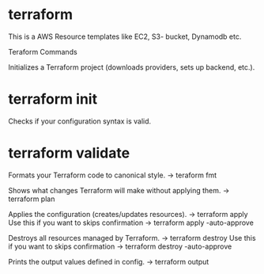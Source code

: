 # terraform
This is a AWS Resource templates like EC2, S3- bucket, Dynamodb etc.

 Teraform Commands

 Initializes a Terraform project (downloads providers, sets up backend, etc.).
  # terraform init 

 Checks if your configuration syntax is valid.
  # terraform validate 

 Formats your Terraform code to canonical style.
  -> teraform fmt 

 Shows what changes Terraform will make without applying them.
  -> terraform plan 

 Applies the configuration (creates/updates resources).
  -> terraform apply 
     Use this if you want to skips confirmation 
  -> terraform apply -auto-approve

 Destroys all resources managed by Terraform.
  -> terraform destroy
      Use this if you want to skips confirmation 
  -> terraform destroy -auto-approve

 Prints the output values defined in config.
  -> terraform output

  
